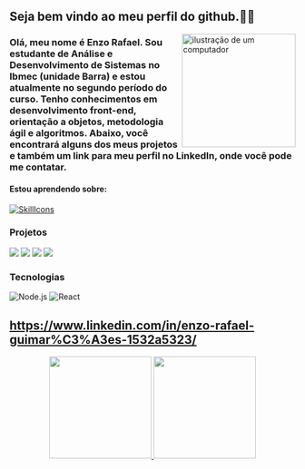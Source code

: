 ## Seja bem vindo ao meu perfil do github.👾🤖

<img src="https://raw.githubusercontent.com/MicaelliMedeiros/micaellimedeiros/master/image/computer-illustration.png" alt="ilustração de um computador" min-width="200px" max-width="200px" width="200px" align="right">

### Olá, meu nome é Enzo Rafael. Sou estudante de Análise e Desenvolvimento de Sistemas no Ibmec (unidade Barra) e estou atualmente no segundo período do curso. Tenho conhecimentos em desenvolvimento front-end, orientação a objetos, metodologia ágil e algoritmos. Abaixo, você encontrará alguns dos meus projetos e também um link para meu perfil no LinkedIn, onde você pode me contatar.

#### Estou aprendendo sobre:
[![SkillIcons](https://skillicons.dev/icons?i=js,html,css,nodejs,py,react,cpp)](https://skillicons.dev)<br/>

### Projetos

[![](https://img.shields.io/badge/-🚀%20Passeio%20Carioca-000)](https://github.com/Thalesvpr/react-passeio-carioca-project)
[![](https://img.shields.io/badge/-🚀%20Python%20Game-000)](https://github.com/Erguimaraes30/Python-jogo.git)
[![](https://img.shields.io/badge/-🚀%20Projeto%20Elenco_Botafogo-000)](https://github.com/Erguimaraes30/DesenvolvimentoWeb_siteBotafogo.git)
[![](https://img.shields.io/badge/-🚀%20CineReview%20Project-000)](https://erguimaraes30.github.io/Ap2-cineReview/)

### Tecnologias
![Node.js](https://img.shields.io/badge/-Node.js-000?&logo=node.js)
![React](https://img.shields.io/badge/-React-000?&logo=React)

 ## https://www.linkedin.com/in/enzo-rafael-guimar%C3%A3es-1532a5323/

<div align="center">
  <a href="https://github.com/EduardoParga/EduardoParga">
  <img height="180em" src="https://github-readme-stats.vercel.app/api?username=Erguimaraes30&show_icons=true&theme=dracula&include_all_commits=true&count_private=true"/>
  <img height="180em" src="https://github-readme-stats.vercel.app/api/top-langs/?username=Erguimaraes30&layout=compact&langs_count=7&theme=dracula"/>
</div>
